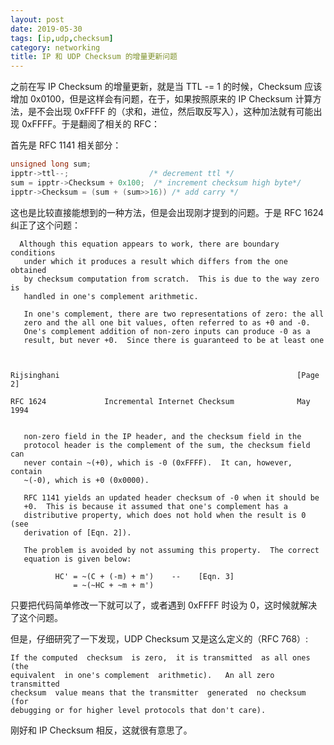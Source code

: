 ```yaml
---
layout: post
date: 2019-05-30
tags: [ip,udp,checksum]
category: networking
title: IP 和 UDP Checksum 的增量更新问题
---
```


之前在写 IP Checksum 的增量更新，就是当 TTL -= 1 的时候，Checksum 应该增加 0x0100，但是这样会有问题，在于，如果按照原来的 IP Checksum 计算方法，是不会出现 0xFFFF 的（求和，进位，然后取反写入），这种加法就有可能出现 0xFFFF。于是翻阅了相关的 RFC：

首先是 RFC 1141 相关部分：

```c++
unsigned long sum;
ipptr->ttl--;                  /* decrement ttl */
sum = ipptr->Checksum + 0x100;  /* increment checksum high byte*/
ipptr->Checksum = (sum + (sum>>16)) /* add carry */
```

这也是比较直接能想到的一种方法，但是会出现刚才提到的问题。于是 RFC 1624 纠正了这个问题：

```
  Although this equation appears to work, there are boundary conditions
   under which it produces a result which differs from the one obtained
   by checksum computation from scratch.  This is due to the way zero is
   handled in one's complement arithmetic.

   In one's complement, there are two representations of zero: the all
   zero and the all one bit values, often referred to as +0 and -0.
   One's complement addition of non-zero inputs can produce -0 as a
   result, but never +0.  Since there is guaranteed to be at least one



Rijsinghani                                                     [Page 2]
 
RFC 1624             Incremental Internet Checksum              May 1994


   non-zero field in the IP header, and the checksum field in the
   protocol header is the complement of the sum, the checksum field can
   never contain ~(+0), which is -0 (0xFFFF).  It can, however, contain
   ~(-0), which is +0 (0x0000).

   RFC 1141 yields an updated header checksum of -0 when it should be
   +0.  This is because it assumed that one's complement has a
   distributive property, which does not hold when the result is 0 (see
   derivation of [Eqn. 2]).

   The problem is avoided by not assuming this property.  The correct
   equation is given below:

          HC' = ~(C + (-m) + m')    --    [Eqn. 3]
              = ~(~HC + ~m + m')
```

只要把代码简单修改一下就可以了，或者遇到 0xFFFF 时设为 0，这时候就解决了这个问题。

但是，仔细研究了一下发现，UDP Checksum 又是这么定义的（RFC 768）:

```
If the computed  checksum  is zero,  it is transmitted  as all ones (the
equivalent  in one's complement  arithmetic).   An all zero  transmitted
checksum  value means that the transmitter  generated  no checksum  (for
debugging or for higher level protocols that don't care).
```

刚好和 IP Checksum 相反，这就很有意思了。